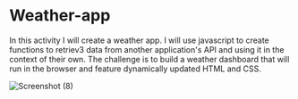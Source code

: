 # Weather-app
In this activity I will create a weather app. I will use javascript to create functions to retriev3 data from another application's API and using it in the context of their own. The challenge is to build a weather dashboard that will run in the browser and feature dynamically updated HTML and CSS.

![Screenshot (8)](https://user-images.githubusercontent.com/106851538/180878513-dc9c282e-a757-4f53-bf42-174bfba6db87.png)
